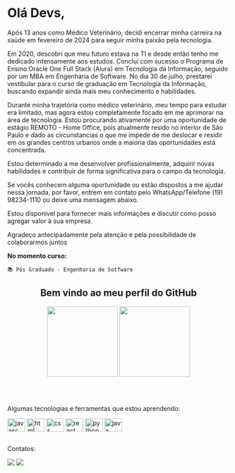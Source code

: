 <div display="inline-block">
    <h1 align="left">Olá Devs,</h1>
    <p>Após 13 anos como Médico Veterinário, decidi encerrar minha carreira na saúde em fevereiro de 2024 para seguir minha paixão pela tecnologia. 

Em 2020, descobri que meu futuro estava na TI e desde então tenho me dedicado intensamente aos estudos. Concluí com sucesso o Programa de Ensino Oracle One Full Stack (Alura) em Tecnologia da Informação, seguido por um MBA em Engenharia de Software. No dia 30 de julho, prestarei vestibular para o curso de graduação em Tecnologia da Informação, buscando expandir ainda mais meu conhecimento e habilidades.

Durante minha trajetória como médico veterinário, meu tempo para estudar era limitado, mas agora estou completamente focado em me aprimorar na área de tecnologia. Estou procurando ativamente por uma oportunidade de estágio REMOTO - Home Office, pois atualmente resido no interior de São Paulo e dado as circunstancias o que me impede de me deslocar e residir em os grandes centros urbanos onde a maioria das oportunidades está concentrada.

Estou determinado a me desenvolver profissionalmente, adquirir novas habilidades e contribuir de forma significativa para o campo da tecnologia. 

Se vocês conhecem alguma oportunidade ou estão dispostos a me ajudar nessa jornada, por favor, entrem em contato pelo WhatsApp/Telefone (19) 98234-1110 ou deixe uma mensagem abaixo.

Estou disponível para fornecer mais informações e discutir como posso agregar valor à sua empresa.

Agradeço antecipadamente pela atenção e pela possibilidade de colaborarmos juntos</p>

  </div>
  
  <div>
      <p><b>No momento curso:</b></p>
        
    📚 Pós Graduado - Engenharia de Sotfware
  </div>
  
  <div align="center">
    <h2>Bem vindo ao meu perfil do GitHub</h2>
    <img height="160em" src="https://github-readme-stats.vercel.app/api?username=Fmarzochi&show_icons=true&theme=radical&include_all_commits=true&count_private=true"/>
    <img height="160em" src="https://github-readme-stats.vercel.app/api/top-langs/?username=Fmarzochi&layout=compact&langs_count=7&theme=radical&hide=jupyter%20notebook"/>
  </div>
  
   ##   
   
  <div style="display: inline_block"><br>
    <p>Algumas tecnologias e ferramentas que estou aprendendo:</p>
    <img align="center" alt="javasc" height="30" width="40" src="https://cdn.jsdelivr.net/gh/devicons/devicon/icons/javascript/javascript-original.svg"/>               
    <img align="center" alt="html" height="30" width="40" src="https://cdn.jsdelivr.net/gh/devicons/devicon/icons/html5/html5-original.svg"/>
    <img align="center" alt="css" height="30" width="40" src="https://cdn.jsdelivr.net/gh/devicons/devicon/icons/css3/css3-original.svg"/>
    <img align="center" alt="react" height="30" width="40" src="https://cdn.jsdelivr.net/gh/devicons/devicon/icons/react/react-original.svg"/>                             <img align="center" alt="python" height="30" width="40" src="https://cdn.jsdelivr.net/gh/devicons/devicon/icons/python/python-original.svg"/>
    <img align="center" alt="java" height="30" width="40" src="https://cdn.jsdelivr.net/gh/devicons/devicon/icons/java/java-original.svg"/>
  </div>
  
  ##    
  <div>
    <p>Contatos:</p>
    <a href = "mailto:fmarzochi33@gmail.com"><img src="https://img.shields.io/badge/Gmail-D14836?style=for-the-badge&logo=gmail&logoColor=white" target="_blank"></a>
    <a href="https://www.linkedin.com/in/felipemarzochi/" target="_blank"><img src="https://img.shields.io/badge/-LinkedIn-%230077B5?style=for-the-badge&logo=linkedin&logoColor=white" target="_blank"></a>  
  </div>
